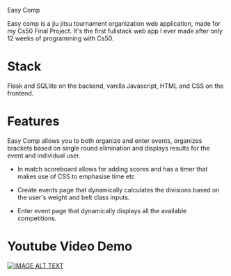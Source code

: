 Easy Comp

Easy comp is a jiu jitsu tournament organization web application, made for my Cs50 Final Project. It's the first fullstack web app I ever made after only 12 weeks of programming with Cs50.

# Stack 

Flask and SQLlite on the backend, vanilla Javascript, HTML and CSS on the frontend. 

# Features 

Easy Comp allows you to both organize and enter events, organizes brackets based on single round elimination and displays results for the event and individual user. 

* In match scoreboard allows for adding scores and has a timer that makes use of CSS to emphasise time etc

* Create events page that dynamically calculates the divisions based on the user's weight and belt class inputs.

* Enter event page that dynamically displays all the available competitions.

# Youtube Video Demo 

[![IMAGE ALT TEXT](https://i.ibb.co/zSC3PFH/EasyComp.jpg)](https://www.youtube.com/watch?v=5J-Hixh_1RI)
